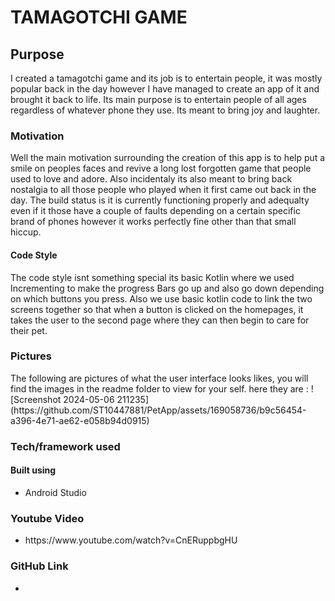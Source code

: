 <h1>TAMAGOTCHI GAME</h1>
<h2>Purpose</h2>I created a tamagotchi game and its job is to entertain people, it was mostly popular back in the day however I have managed to create an app of it and brought it back to life. Its main purpose is to entertain people of all ages regardless of whatever phone they use. Its meant to bring joy and laughter.
<h3>Motivation</h3>Well the main motivation surrounding the creation of this app is to help put a smile on peoples faces and revive a long lost forgotten game that people used to love and adore. Also incidentaly its also meant to bring back nostalgia to all those people who played when it first came out back in the day.
The build status is it is currently functioning properly and adequalty even if it those have a couple of faults depending on a certain specific brand of phones however it works perfectly fine other than that small hiccup.
<h4>Code Style</h4>The code style isnt something special its basic Kotlin where we used Incrementing to make the progress Bars go up and also go down depending on which buttons you press. Also we use basic kotlin code to link the two screens together so that when a button is clicked on the homepages, it takes the user to the second page where they can then begin to care for their pet.
<h3>Pictures</h3>The following are pictures of what the user interface looks likes, you will find the images in the readme folder to view for your self. here they are : ![Screenshot 2024-05-06 211235](https://github.com/ST10447881/PetApp/assets/169058736/b9c56454-a396-4e71-ae62-e058b94d0915)
<h3>Tech/framework used</h3><h4>Built using </h4><ul>
  <li>Android Studio </li>
</ul>

<h3>Youtube Video</h3><ul>
  <li>https://www.youtube.com/watch?v=CnERuppbgHU</li>
</ul>
<h3>GitHub Link</h3><ul>
  <li></li>
</ul>
